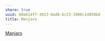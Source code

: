```yaml
---
share: true
uuid: 60a614f7-3813-4ad8-bc23-1980c1d850bd
title: Manjaro
---
```

[Manjaro](https://manjaro.org/)